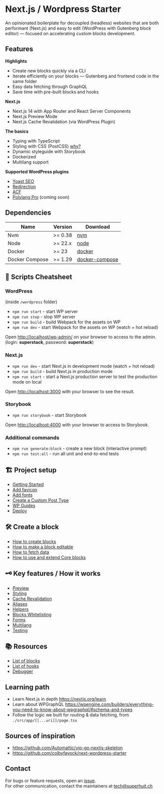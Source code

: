 # Next.js / Wordpress Starter

An opinionated boilerplate for decoupled (headless) websites that are both performant (Next.js) and easy to edit (WordPress with Gutenberg block editor) — focused on accelerating custom blocks development.

## Features

**Highlights**

-   Create new blocks quickly via a CLI
-   Iterate efficiently on your blocks — Gutenberg and frontend code in the same folder
-   Easy data fetching through GraphQL
-   Save time with pre-built blocks and hooks

**Next.js**

-   Next.js 14 with App Router and React Server Components
-   Next.js Preview Mode
-   Next.js Cache Revalidation (via WordPress Plugin)

**The basics**

-   Typing with TypeScript
-   Styling with CSS (PostCSS) [why?](./docs/technical-choices.md)
-   Dynamic styleguide with Storybook
-   Dockerized
-   Multilang support

**Supported WordPress plugins**

-   [Yoast SEO](https://wordpress.org/plugins/wordpress-seo/)
-   [Redirection](https://wordpress.org/plugins/redirection/)
-   [ACF](https://wordpress.org/plugins/advanced-custom-fields/)
-   [Polylang Pro](https://wordpress.org/plugins/polylang/) (coming soon)

## Dependencies

| Name           | Version | Download                                                |
| -------------- | ------- | ------------------------------------------------------- |
| Nvm            | >= 0.38 | [nvm](https://github.com/creationix/nvm)                |
| Node           | >= 22.x | [node](https://nodejs.org/)                             |
| Docker         | >= 23   | [docker](https://www.docker.com/products/docker-engine) |
| Docker Compose | >= 1.29 | [docker-compose](https://docs.docker.com/compose/)      |

## 📄 Scripts Cheatsheet

### WordPress

(inside `/wordpress` folder)

-   `npm run start` - start WP server
-   `npm run stop` - stop WP server
-   `npm run build` - build Webpack for the assets on WP
-   `npm run dev` - start Webpack for the assets on WP (watch + hot reload)

Open [http://localhost/wp-admin/](http://localhost/wp-admin/) on your browser to access to the admin. (login: **superstack**, password: **superstack**)

### Next.js

-   `npm run dev` - start Next.js in development mode (watch + hot reload)
-   `npm run build` - build Next.js in production mode
-   `npm run start` - start a Next.js production server to test the production mode on local

Open [http://localhost:3000](http://localhost:3000) with your browser to see the result.

### Storybook

-   `npm run storybook` - start Storybook

Open [http://localhost:4000](http://localhost:4000) with your browser to access to Storybook.

### Additional commands

-   `npm run generate:block` - create a new block (interactive prompt)
-   `npm run test:all` - run all unit and end-to-end tests

## 🏗 Project setup

-   [Getting Started](./docs/setup/installation.md)
-   [Add favicon](./docs/setup/add-favicon.md)
-   [Add fonts](./docs/setup/add-fonts.md)
-   [Create a Custom Post Type](./docs/setup/create-custom-post-types.md)
-   [WP Guides](./docs/setup/wordpress-guides.md)
-   [Deploy](./docs/setup/deployement.md)

## 🛠 Create a block

-   [How to create blocks](./docs/create-blocks/create-blocks.md)
-   [How to make a block editable](./docs/create-blocks/make-block-editable.md)
-   [How to fetch data](./docs/create-blocks/fetch-data.md)
-   [How to use and extend Core blocks](./docs/create-blocks/core-blocks.md)

## 🗝 Key features / How it works

-   [Preview](./docs/features/preview.md)
-   [Styling](./docs/features/styling.md)
-   [Cache Revalidation](./docs/features/revalidate-cache.md)
-   [Aliases](./docs/features/aliases.md)
-   [Helpers](./docs/features/helpers.md)
-   [Blocks Whitelisting](./docs/features/blocks-whitelisting.md)
-   [Forms](./docs/features/forms.md)
-   [Multilang](./docs/features/multilang.md)
-   [Testing](./docs/tests/readme.md)

## 📚 Resources

-   [List of blocks](./docs/resources/blocks.md)
-   [List of hooks](./docs/resources/hooks.md)
-   [Debugger](./docs/resources/debugger.md)

## Learning path

-   Learn Next.js in depth https://nextjs.org/learn
-   Learn about WPGraphQL https://wpengine.com/builders/everything-you-need-to-know-about-wpgraphql/#schema-and-types
-   Follow the logic we built for routing & data fetching, from `./src/app/[[...uri]]/page.tsx`

## Sources of inspiration

-   https://github.com/Automattic/vip-go-nextjs-skeleton
-   https://github.com/colbyfayock/next-wordpress-starter

## Contact

For bugs or feature requests, open an [issue](https://github.com/superhuit-agency/nextjs-wordpress-starter/issues).  
For other communication, contact the maintainers at <tech@superhuit.ch>
